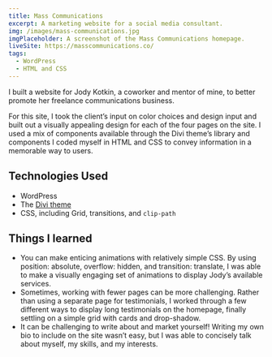 ```yaml
---
title: Mass Communications
excerpt: A marketing website for a social media consultant.
img: /images/mass-communications.jpg
imgPlaceholder: A screenshot of the Mass Communications homepage.
liveSite: https://masscommunications.co/
tags:
  - WordPress
  - HTML and CSS
---
```


I built a website for Jody Kotkin, a coworker and mentor of mine, to better promote her freelance communications business.

For this site, I took the client’s input on color choices and design input and built out a visually appealing design for each of the four pages on the site. I used a mix of components available through the Divi theme’s library and components I coded myself in HTML and CSS to convey information in a memorable way to users.

## Technologies Used

- WordPress
- The [Divi theme](https://www.elegantthemes.com/)
- CSS, including Grid, transitions, and `clip-path`

## Things I learned

- You can make enticing animations with relatively simple CSS. By using position: absolute, overflow: hidden, and transition: translate, I was able to make a visually engaging set of animations to display Jody’s available services.
- Sometimes, working with fewer pages can be more challenging. Rather than using a separate page for testimonials, I worked through a few different ways to display long testimonials on the homepage, finally settling on a simple grid with cards and drop-shadow.
- It can be challenging to write about and market yourself! Writing my own bio to include on the site wasn’t easy, but I was able to concisely talk about myself, my skills, and my interests.
